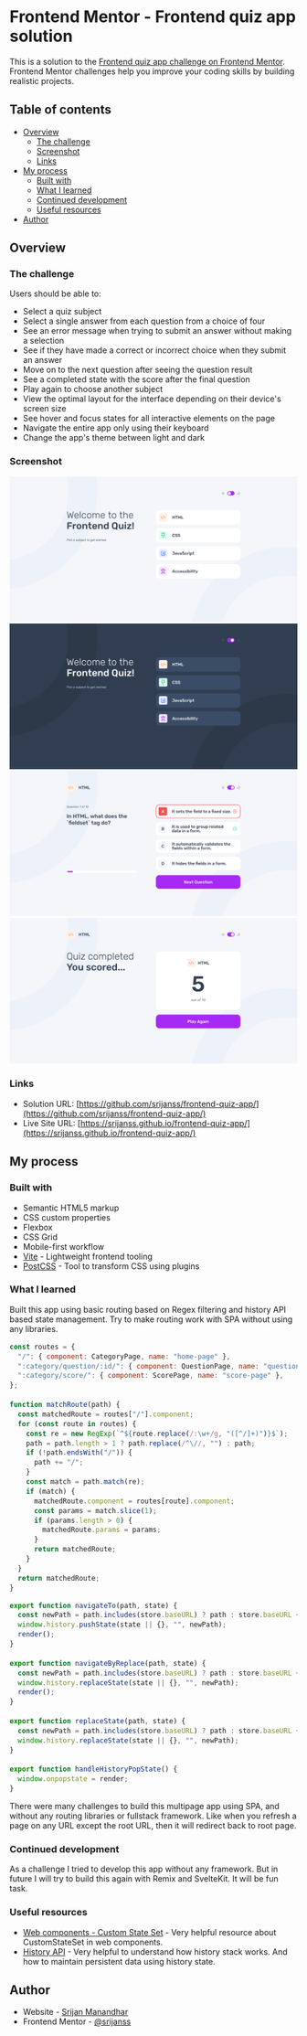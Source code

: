 # Frontend Mentor - Frontend quiz app solution

This is a solution to the [Frontend quiz app challenge on Frontend Mentor](https://www.frontendmentor.io/challenges/frontend-quiz-app-BE7xkzXQnU). Frontend Mentor challenges help you improve your coding skills by building realistic projects.

## Table of contents

- [Overview](#overview)
  - [The challenge](#the-challenge)
  - [Screenshot](#screenshot)
  - [Links](#links)
- [My process](#my-process)
  - [Built with](#built-with)
  - [What I learned](#what-i-learned)
  - [Continued development](#continued-development)
  - [Useful resources](#useful-resources)
- [Author](#author)

## Overview

### The challenge

Users should be able to:

- Select a quiz subject
- Select a single answer from each question from a choice of four
- See an error message when trying to submit an answer without making a selection
- See if they have made a correct or incorrect choice when they submit an answer
- Move on to the next question after seeing the question result
- See a completed state with the score after the final question
- Play again to choose another subject
- View the optimal layout for the interface depending on their device's screen size
- See hover and focus states for all interactive elements on the page
- Navigate the entire app only using their keyboard
- Change the app's theme between light and dark

### Screenshot

![](./assets/images/home-page-light-mode.png)
![](./assets/images/home-page-dark-mode.png)
![](./assets/images/question-page-ligth-mode.png)
![](./assets/images/score-page-light-mode.png)

### Links

- Solution URL: [https://github.com/srijanss/frontend-quiz-app/](https://github.com/srijanss/frontend-quiz-app/)
- Live Site URL: [https://srijanss.github.io/frontend-quiz-app/](https://srijanss.github.io/frontend-quiz-app/)

## My process

### Built with

- Semantic HTML5 markup
- CSS custom properties
- Flexbox
- CSS Grid
- Mobile-first workflow
- [Vite](https://vitejs.dev/) - Lightweight frontend tooling
- [PostCSS](https://postcss.org/) - Tool to transform CSS using plugins

### What I learned

Built this app using basic routing based on Regex filtering and history API based state management. Try to make routing work with SPA without using any libraries.

```js
const routes = {
  "/": { component: CategoryPage, name: "home-page" },
  ":category/question/:id/": { component: QuestionPage, name: "question-page" },
  ":category/score/": { component: ScorePage, name: "score-page" },
};

function matchRoute(path) {
  const matchedRoute = routes["/"].component;
  for (const route in routes) {
    const re = new RegExp(`^${route.replace(/:\w+/g, "([^/]+)")}$`);
    path = path.length > 1 ? path.replace(/^\//, "") : path;
    if (!path.endsWith("/")) {
      path += "/";
    }
    const match = path.match(re);
    if (match) {
      matchedRoute.component = routes[route].component;
      const params = match.slice(1);
      if (params.length > 0) {
        matchedRoute.params = params;
      }
      return matchedRoute;
    }
  }
  return matchedRoute;
}
```

```js
export function navigateTo(path, state) {
  const newPath = path.includes(store.baseURL) ? path : store.baseURL + path;
  window.history.pushState(state || {}, "", newPath);
  render();
}

export function navigateByReplace(path, state) {
  const newPath = path.includes(store.baseURL) ? path : store.baseURL + path;
  window.history.replaceState(state || {}, "", newPath);
  render();
}

export function replaceState(path, state) {
  const newPath = path.includes(store.baseURL) ? path : store.baseURL + path;
  window.history.replaceState(state || {}, "", newPath);
}

export function handleHistoryPopState() {
  window.onpopstate = render;
}
```

There were many challenges to build this multipage app using SPA, and without any routing libraries or fullstack framework. Like when you refresh a page on any URL except the root URL, then it will redirect back to root page.

### Continued development

As a challenge I tried to develop this app without any framework. But in future I will try to build this again with Remix and SvelteKit. It will be fun task.

### Useful resources

- [Web components - Custom State Set](https://developer.mozilla.org/en-US/docs/Web/API/CustomStateSet#browser_compatibility) - Very helpful resource about CustomStateSet in web components.
- [History API](https://developer.mozilla.org/en-US/docs/Web/API/History) - Very helpful to understand how history stack works. And how to maintain persistent data using history state.

## Author

- Website - [Srijan Manandhar](https://github.com/srijanss)
- Frontend Mentor - [@srijanss](https://www.frontendmentor.io/profile/srijanss)
